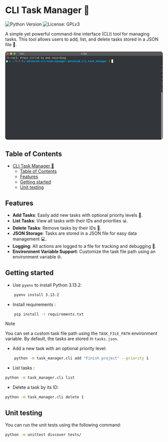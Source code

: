 # CLI Task Manager 📝

![Python Version](https://img.shields.io/badge/python-3.13.2-blue)
![License: GPLv3](https://img.shields.io/badge/License-GPLv3-blue)

A simple yet powerful command-line interface (CLI) tool for managing tasks. This tool allows users to add, list, and delete tasks stored in a JSON file 📁.

![screencast](advanced_cli_task_manager/t-rec.gif)

## Table of Contents

- [CLI Task Manager 📝](#cli-task-manager-)
  - [Table of Contents](#table-of-contents)
  - [Features](#features)
  - [Getting started](#getting-started)
  - [Unit testing](#unit-testing)

## Features

- **Add Tasks**: Easily add new tasks with optional priority levels 📝.
- **List Tasks**: View all tasks with their IDs and priorities 📊.
- **Delete Tasks**: Remove tasks by their IDs 🚮.
- **JSON Storage**: Tasks are stored in a JSON file for easy data management 💻.
- **Logging**: All actions are logged to a file for tracking and debugging 📝.
- **Environment Variable Support**: Customize the task file path using an environment variable 🌐.

## Getting started

- Use `pyenv` to install Python 3.13.2:

```bash
    pyenv install 3.13.2
```

- Install requirements :

```bash
    pip install -r requirements.txt
```

>[!NOTE]
>You can set a custom task file path using the `TASK_FILE_PATH` environment variable. By default, the tasks are stored in `tasks.json`.

- Add a new task with an optional priority level:

```bash
    python -m task_manager.cli add "Finish project" --priority 1
```

- List tasks :

```bash
python -m task_manager.cli list
```

- Delete a task by its ID:

```bash
python -m task_manager.cli delete 1
```

## Unit testing

You can run the unit tests using the following command:

```bash
python -m unittest discover tests/
```
